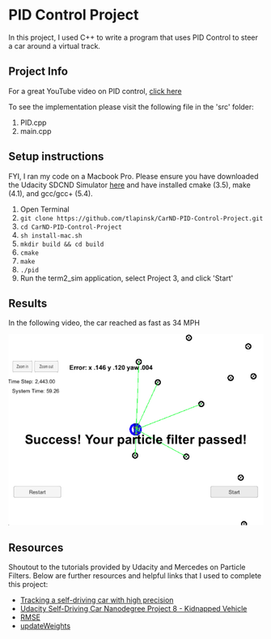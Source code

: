 # PID Control Project
In this project, I used C++ to write a program that uses PID Control to steer a car around a virtual track. 

## Project Info
For a great YouTube video on PID control, [click here](https://www.youtube.com/watch?v=UR0hOmjaHp0)

To see the implementation please visit the following file in the 'src' folder:

1. PID.cpp
2. main.cpp

## Setup instructions
FYI, I ran my code on a Macbook Pro. Please ensure you have downloaded the Udacity SDCND Simulator [here](https://github.com/udacity/self-driving-car-sim/releases/) and have installed cmake (3.5), make (4.1), and gcc/gcc+ (5.4).

1. Open Terminal
2. `git clone https://github.com/tlapinsk/CarND-PID-Control-Project.git`
3. `cd CarND-PID-Control-Project`
4. `sh install-mac.sh`
5. `mkdir build && cd build`
6. `cmake`
7. `make`
8. `./pid`
9. Run the term2_sim application, select Project 3, and click 'Start'

## Results
In the following video, the car reached as fast as 34 MPH

[![PID](https://github.com/tlapinsk/CarND-Kidnapped-Vehicle-Project/blob/master/output/results.png?raw=true)](https://www.youtube.com/watch?v=EsRaAmHNpmE "PID")

## Resources
Shoutout to the tutorials provided by Udacity and Mercedes on Particle Filters. Below are further resources and helpful links that I used to complete this project:

- [Tracking a self-driving car with high precision](https://towardsdatascience.com/helping-a-self-driving-car-localize-itself-88705f419e4a)
- [Udacity Self-Driving Car Nanodegree Project 8 - Kidnapped Vehicle](http://jeremyshannon.com/2017/06/02/udacity-sdcnd-kidnapped-vehicle.html)
- [RMSE](https://discussions.udacity.com/t/rmse-is-ok-but-not-great/465374/4)
- [updateWeights](https://discussions.udacity.com/t/updateweights-equation-clarification/369534/12)